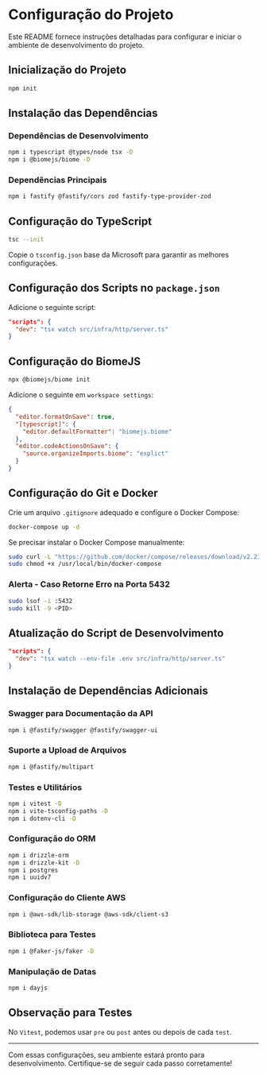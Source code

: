 # Configuração do Projeto

Este README fornece instruções detalhadas para configurar e iniciar o ambiente de desenvolvimento do projeto.

## Inicialização do Projeto

```sh
npm init
```

## Instalação das Dependências

### Dependências de Desenvolvimento

```sh
npm i typescript @types/node tsx -D
npm i @biomejs/biome -D
```

### Dependências Principais

```sh
npm i fastify @fastify/cors zod fastify-type-provider-zod
```

## Configuração do TypeScript

```sh
tsc --init
```

Copie o `tsconfig.json` base da Microsoft para garantir as melhores configurações.

## Configuração dos Scripts no `package.json`

Adicione o seguinte script:

```json
"scripts": {
  "dev": "tsx watch src/infra/http/server.ts"
}
```

## Configuração do BiomeJS

```sh
npx @biomejs/biome init
```

Adicione o seguinte em `workspace settings`:

```json
{
  "editor.formatOnSave": true,
  "[typescript]": {
    "editor.defaultFormatter": "biomejs.biome"
  },
  "editor.codeActionsOnSave": {
    "source.organizeImports.biome": "explict"
  }
}
```

## Configuração do Git e Docker

Crie um arquivo `.gitignore` adequado e configure o Docker Compose:

```sh
docker-compose up -d
```

Se precisar instalar o Docker Compose manualmente:

```sh
sudo curl -L "https://github.com/docker/compose/releases/download/v2.23.0/docker-compose-$(uname -s)-$(uname -m)" -o /usr/local/bin/docker-compose
sudo chmod +x /usr/local/bin/docker-compose
```

### Alerta - Caso Retorne Erro na Porta 5432

```sh
sudo lsof -i :5432
sudo kill -9 <PID>
```

## Atualização do Script de Desenvolvimento

```json
"scripts": {
  "dev": "tsx watch --env-file .env src/infra/http/server.ts"
}
```

## Instalação de Dependências Adicionais

### Swagger para Documentação da API

```sh
npm i @fastify/swagger @fastify/swagger-ui
```

### Suporte a Upload de Arquivos

```sh
npm i @fastify/multipart
```

### Testes e Utilitários

```sh
npm i vitest -D
npm i vite-tsconfig-paths -D
npm i dotenv-cli -D
```

### Configuração do ORM

```sh
npm i drizzle-orm
npm i drizzle-kit -D
npm i postgres
npm i uuidv7
```

### Configuração do Cliente AWS

```sh
npm i @aws-sdk/lib-storage @aws-sdk/client-s3
```

### Biblioteca para Testes

```sh
npm i @faker-js/faker -D
```

### Manipulação de Datas

```sh
npm i dayjs
```

## Observação para Testes

No `Vitest`, podemos usar `pre` ou `post` antes ou depois de cada `test`.

---

Com essas configurações, seu ambiente estará pronto para desenvolvimento. Certifique-se de seguir cada passo corretamente!

